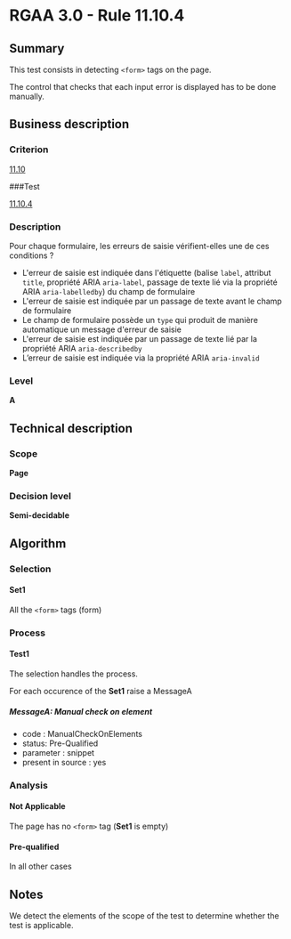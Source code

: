# RGAA 3.0 -  Rule 11.10.4

## Summary

This test consists in detecting `<form>` tags on the page.

The control that checks that each input error is displayed has to be done manually.

## Business description

### Criterion

[11.10](http://references.modernisation.gouv.fr/referentiel-technique-0#crit-11-10)

###Test

[11.10.4](http://disic.github.io/rgaa_referentiel_en/RGAA3.0_Criteria_English_version_v1.html#test-11-10-4)

### Description

Pour chaque formulaire, les erreurs de saisie v&eacute;rifient-elles une de ces conditions ? 
 
 * L'erreur de saisie est indiqu&eacute;e dans l'&eacute;tiquette (balise `label`, attribut `title`, propri&eacute;t&eacute; ARIA `aria-label`, passage de texte li&eacute; via la propri&eacute;t&eacute; ARIA `aria-labelledby`) du champ de formulaire 
 * L'erreur de saisie est indiqu&eacute;e par un passage de texte avant le champ de formulaire 
 * Le champ de formulaire poss&egrave;de un `type` qui produit de mani&egrave;re automatique un message d'erreur de saisie 
 * L'erreur de saisie est indiqu&eacute;e par un passage de texte li&eacute; par la propri&eacute;t&eacute; ARIA `aria-describedby` 
 * L’erreur de saisie est indiqu&eacute;e via la propri&eacute;t&eacute; ARIA `aria-invalid` 


### Level

**A**

## Technical description

### Scope

**Page**

### Decision level

**Semi-decidable**

## Algorithm

### Selection

#### Set1

All the `<form>` tags (form)

### Process

#### Test1

The selection handles the process.

For each occurence of the **Set1** raise a MessageA

##### MessageA: Manual check on element

-   code : ManualCheckOnElements
-   status: Pre-Qualified
-   parameter : snippet
-   present in source : yes

### Analysis

#### Not Applicable

The page has no `<form>` tag (**Set1** is empty)

#### Pre-qualified

In all other cases

## Notes

We detect the elements of the scope of the test to determine whether the
test is applicable.
